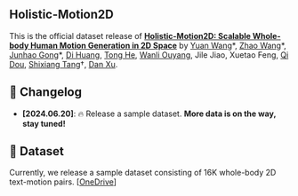 ## Holistic-Motion2D
This is the official dataset release of **[Holistic-Motion2D: Scalable Whole-body Human Motion Generation in 2D Space](https://arxiv.org/abs/2406.11253)** by [Yuan Wang](https://github.com/wangyuan123ac)\*, [Zhao Wang](https://kyfafyd.wang/)\*, [Junhao Gong](https://b1ueorange.github.io/jhgong.github.io)\*, [Di Huang](https://dihuang.me/), [Tong He](https://tonghe90.github.io/), [Wanli Ouyang](https://wlouyang.github.io/), Jile Jiao, Xuetao Feng, [Qi Dou](https://www.cse.cuhk.edu.hk/~qdou), [Shixiang Tang](https://scholar.google.com.tw/citations?user=TJ4ihdkAAAAJ)†, [Dan Xu](https://www.danxurgb.net/).


## 📝 Changelog
- __[2024.06.20]__: 🔥 Release a sample dataset. **More data is on the way, stay tuned!**

## 🎁 Dataset
Currently, we release a sample dataset consisting of 16K whole-body 2D text-motion pairs. [[OneDrive](https://mycuhk-my.sharepoint.com/:f:/g/personal/1155167044_link_cuhk_edu_hk/EuUbDp3UHiNGpyZkH2oJrVEBfWiA72dNMBF95u1Cauz0hQ?e=gQ6Eys)]

